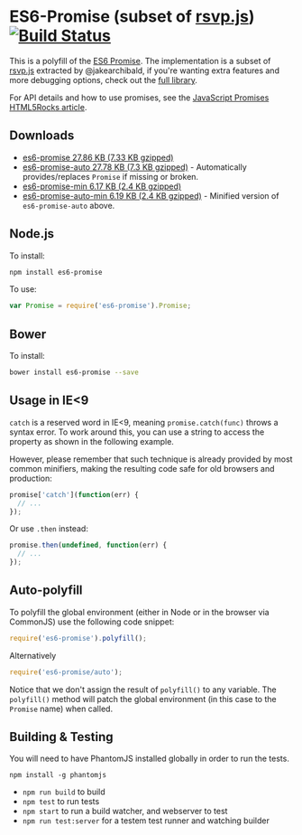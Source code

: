 # ES6-Promise (subset of [rsvp.js](https://github.com/tildeio/rsvp.js)) [![Build Status](https://travis-ci.org/stefanpenner/es6-promise.svg?branch=master)](https://travis-ci.org/stefanpenner/es6-promise)

This is a polyfill of the [ES6 Promise](http://www.ecma-international.org/ecma-262/6.0/#sec-promise-constructor). The implementation is a subset of [rsvp.js](https://github.com/tildeio/rsvp.js) extracted by @jakearchibald, if you're wanting extra features and more debugging options, check out the [full library](https://github.com/tildeio/rsvp.js).

For API details and how to use promises, see the <a href="http://www.html5rocks.com/en/tutorials/es6/promises/">JavaScript Promises HTML5Rocks article</a>.

## Downloads

* [es6-promise 27.86 KB (7.33 KB gzipped)](https://raw.githubusercontent.com/stefanpenner/es6-promise/master/dist/es6-promise.js)
* [es6-promise-auto 27.78 KB (7.3 KB gzipped)](https://raw.githubusercontent.com/stefanpenner/es6-promise/master/dist/es6-promise.auto.js) - Automatically provides/replaces `Promise` if missing or broken.
* [es6-promise-min 6.17 KB (2.4 KB gzipped)](https://raw.githubusercontent.com/stefanpenner/es6-promise/master/dist/es6-promise.min.js)
* [es6-promise-auto-min 6.19 KB (2.4 KB gzipped)](https://raw.githubusercontent.com/stefanpenner/es6-promise/master/dist/es6-promise.auto.min.js) - Minified version of `es6-promise-auto` above.

## Node.js

To install:

```sh
npm install es6-promise
```

To use:

```js
var Promise = require('es6-promise').Promise;
```

## Bower

To install:

```sh
bower install es6-promise --save
```


## Usage in IE<9

`catch` is a reserved word in IE<9, meaning `promise.catch(func)` throws a syntax error. To work around this, you can use a string to access the property as shown in the following example.

However, please remember that such technique is already provided by most common minifiers, making the resulting code safe for old browsers and production:

```js
promise['catch'](function(err) {
  // ...
});
```

Or use `.then` instead:

```js
promise.then(undefined, function(err) {
  // ...
});
```

## Auto-polyfill

To polyfill the global environment (either in Node or in the browser via CommonJS) use the following code snippet:

```js
require('es6-promise').polyfill();
```

Alternatively

```js
require('es6-promise/auto');
```

Notice that we don't assign the result of `polyfill()` to any variable. The `polyfill()` method will patch the global environment (in this case to the `Promise` name) when called.

## Building & Testing

You will need to have PhantomJS installed globally in order to run the tests.

`npm install -g phantomjs`

* `npm run build` to build
* `npm test` to run tests
* `npm start` to run a build watcher, and webserver to test
* `npm run test:server` for a testem test runner and watching builder
